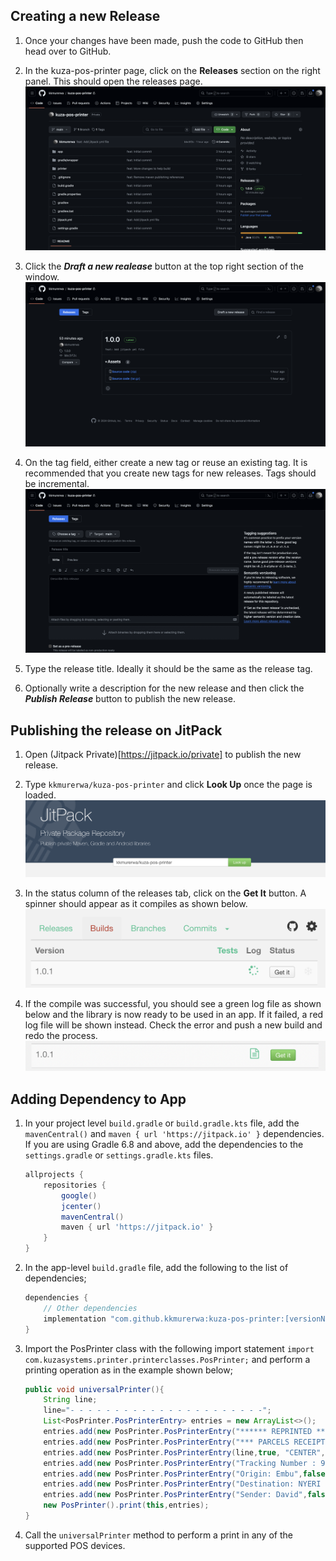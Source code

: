 ## Creating a new Release

1. Once your changes have been made, push the code to GitHub then head over to GitHub.

2. In the kuza-pos-printer page, click on the **Releases** section on the right panel. This should open the releases page.
   ![Screenshot of the kuza-pos-printer GitHub page](image-3.png)

3. Click the **_Draft a new realease_** button at the top right section of the window.
   ![Image of the releases page on GitHub](image-4.png)

4. On the tag field, either create a new tag or reuse an existing tag. It is recommended that you create new tags for new releases. Tags should be incremental.
   ![Draft a new release page on GitHub](image-5.png)

5. Type the release title. Ideally it should be the same as the release tag.

6. Optionally write a description for the new release and then click the **_Publish Release_** button to publish the new release.

## Publishing the release on JitPack

1. Open (Jitpack Private)[https://jitpack.io/private] to publish the new release.

2. Type `kkmurerwa/kuza-pos-printer` and click **Look Up** once the page is loaded.
   ![Image showing a JitPack home page with a lookup field](image-2.png)

3. In the status column of the releases tab, click on the **Get It** button. A spinner should appear as it compiles as shown below.
   ![Processing build image](image.png)

4. If the compile was successful, you should see a green log file as shown below and the library is now ready to be used in an app. If it failed, a red log file will be shown instead. Check the error and push a new build and redo the process.
   ![Successful build image](image-1.png)

## Adding Dependency to App

1. In your project level `build.gradle` or `build.gradle.kts` file, add the `mavenCentral()` and `maven { url 'https://jitpack.io' }` dependencies. If you are using Gradle 6.8 and above, add the dependencies to the `settings.gradle` or `settings.gradle.kts` files.

   ```gradle
   allprojects {
       repositories {
           google()
           jcenter()
           mavenCentral()
           maven { url 'https://jitpack.io' }
       }
   }
   ```

2. In the app-level `build.gradle` file, add the following to the list of dependencies;

   ```gradle
   dependencies {
       // Other dependencies
       implementation "com.github.kkmurerwa:kuza-pos-printer:[versionNumber]"
   }
   ```

3. Import the PosPrinter class with the following import statement `import com.kuzasystems.printer.printerclasses.PosPrinter;` and perform a printing operation as in the example shown below;

   ```java
   public void universalPrinter(){
       String line;
       line="- - - - - - - - - - - - - - - - - - - - - -";
       List<PosPrinter.PosPrinterEntry> entries = new ArrayList<>();
       entries.add(new PosPrinter.PosPrinterEntry("****** REPRINTED ******",true, "CENTER","STRING"));
       entries.add(new PosPrinter.PosPrinterEntry("*** PARCELS RECEIPT ***",true, "CENTER","STRING"));
       entries.add(new PosPrinter.PosPrinterEntry(line,true, "CENTER","LINE"));
       entries.add(new PosPrinter.PosPrinterEntry("Tracking Number : 9256",true, "LEFT","STRING"));
       entries.add(new PosPrinter.PosPrinterEntry("Origin: Embu",false, "LEFT","STRING"));
       entries.add(new PosPrinter.PosPrinterEntry("Destination: NYERI LOWER",false, "LEFT","STRING"));
       entries.add(new PosPrinter.PosPrinterEntry("Sender: David",false, "LEFT","STRING"));
       new PosPrinter().print(this,entries);
   }
   ```

4. Call the `universalPrinter` method to perform a print in any of the supported POS devices.
